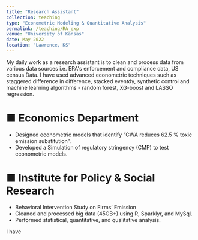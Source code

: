 ```yaml
---
title: "Research Assistant"
collection: teaching
type: "Econometric Modeling & Quantitative Analysis" 
permalink: /teaching/RA_exp 
venue: "University of Kansas"
date: May 2022
location: "Lawrence, KS"
---
```

My daily work as a research assistant is to clean and process data from various data sources i.e. EPA's enforcement and compliance data, US census Data. I have used advanced econometric techniques such as staggered difference in difference, stacked eventdy, synthetic control and machine learning algorithms - random forest, XG-boost and LASSO regression.

■ Economics Department
======
- Designed econometric models that identify “CWA reduces 62.5 % toxic emission substitution”.
- Developed a Simulation of regulatory stringency (CMP) to test econometric models.
  
■ Institute for Policy & Social Research
======
- Behavioral Intervention Study on Firms’ Emission
- Cleaned and processed big data (45GB+) using R, Sparklyr, and MySql.
- Performed statistical, quantitative, and qualitative analysis.

I have

